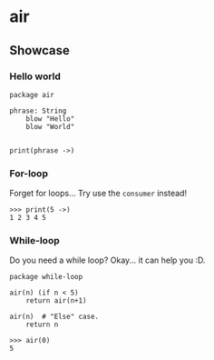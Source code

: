 # air

## Showcase

### Hello world
```
package air

phrase: String
    blow "Hello"
    blow "World"


print(phrase ->)
```

### For-loop
Forget for loops... Try use the `consumer` instead!
```
>>> print(5 ->)
1 2 3 4 5
```

### While-loop
Do you need a while loop? Okay... it can help you :D.
```
package while-loop

air(n) (if n < 5)
    return air(n+1)

air(n)  # "Else" case.
    return n
```
```
>>> air(0)
5
```
